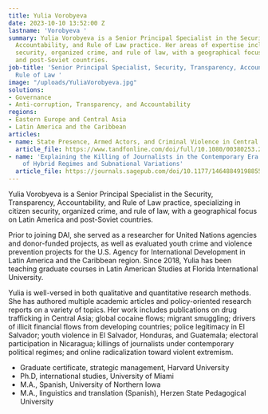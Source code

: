 ```yaml
---
title: Yulia Vorobyeva
date: 2023-10-10 13:52:00 Z
lastname: 'Vorobyeva '
summary: Yulia Vorobyeva is a Senior Principal Specialist in the Security, Transparency,
  Accountability, and Rule of Law practice. Her areas of expertise include citizen
  security, organized crime, and rule of law, with a geographical focus on Latin America
  and post-Soviet countries.
job-title: 'Senior Principal Specialist, Security, Transparency, Accountability, and
  Rule of Law '
image: "/uploads/YuliaVorobyeva.jpg"
solutions:
- Governance
- Anti-corruption, Transparency, and Accountability
regions:
- Eastern Europe and Central Asia
- Latin America and the Caribbean
articles:
- name: State Presence, Armed Actors, and Criminal Violence in Central America
  article_file: https://www.tandfonline.com/doi/full/10.1080/00380253.2021.1940349
- name: 'Explaining the Killing of Journalists in the Contemporary Era: The Importance
    of Hybrid Regimes and Subnational Variations'
  article_file: https://journals.sagepub.com/doi/10.1177/1464884919885588
---
```


Yulia Vorobyeva is a Senior Principal Specialist in the Security, Transparency, Accountability, and Rule of Law practice, specializing in citizen security, organized crime, and rule of law, with a geographical focus on Latin America and post-Soviet countries.

Prior to joining DAI, she served as a researcher for United Nations agencies and donor-funded projects, as well as evaluated youth crime and violence prevention projects for the U.S. Agency for International Development in Latin America and the Caribbean region. Since 2018, Yulia has been teaching graduate courses in Latin American Studies at Florida International University.

Yulia is well-versed in both qualitative and quantitative research methods. She has authored multiple academic articles and policy-oriented research reports on a variety of topics. Her work includes publications on drug trafficking in Central Asia; global cocaine flows; migrant smuggling; drivers of illicit financial flows from developing countries; police legitimacy in El Salvador; youth violence in El Salvador, Honduras, and Guatemala; electoral participation in Nicaragua; killings of journalists under contemporary political regimes; and online radicalization toward violent extremism.
 
* Graduate certificate, strategic management, Harvard University
* Ph.D, international studies, University of Miami
* M.A., Spanish, University of Northern Iowa
* M.A., linguistics and translation (Spanish), Herzen State Pedagogical University 